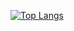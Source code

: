 [![Top Langs](https://github-readme-stats.vercel.app/api/top-langs/?username={tmo-taka}
)](https://github.com/anuraghazra/github-readme-stats)
